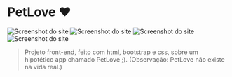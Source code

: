 # PetLove ❤️

<img src="[imagem.png](https://files.catbox.moe/e28ziz.png)" alt="Screenshot do site">
<img src="[imagem.png](https://files.catbox.moe/hrdpbi.png)" alt="Screenshot do site">
<img src="[imagem.png](https://files.catbox.moe/pperxt.png)" alt="Screenshot do site">
<img src="[imagem.png](https://files.catbox.moe/ryms7y.png)" alt="Screenshot do site">

> Projeto front-end, feito com html, bootstrap e css, sobre um hipotético app chamado PetLove ;). (Observação: PetLove não existe na vida real.)
